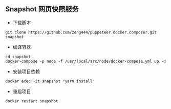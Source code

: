 ## Snapshot 网页快照服务

- 下载脚本

```
git clone https://github.com/zeng444/puppeteer.docker.composer.git snapshot

```

- 编译容器

```
cd snapshot
docker-compose -p node -f /usr/local/src/node/docker-compose.yml up -d 
```

- 安装项目依赖

```
docker exec -it snapshot "yarn install"
```

- 重启项目

```
docker restart snapshot
```